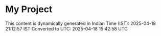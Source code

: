 # My Project

This content is dynamically generated in Indian Time (IST): 2025-04-18 21:12:57 IST
Converted to UTC: 2025-04-18 15:42:58 UTC
